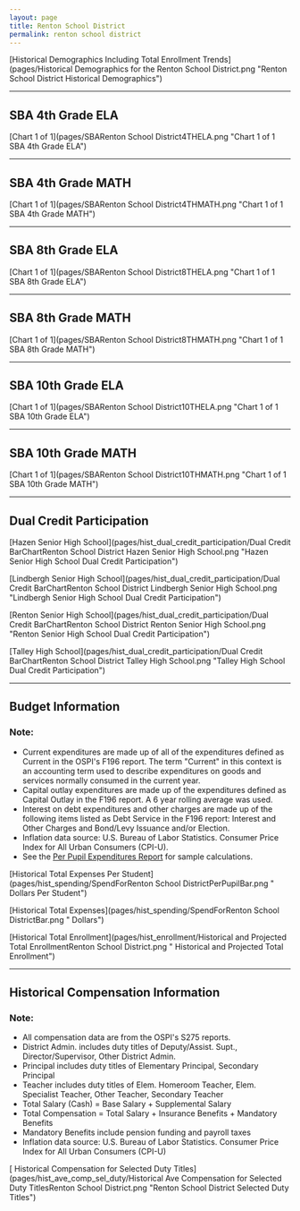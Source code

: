 ```yaml
---
layout: page
title: Renton School District
permalink: renton school district
---
```



[Historical Demographics Including Total Enrollment Trends](pages/Historical Demographics for the Renton School District.png "Renton School District Historical Demographics")

___

## SBA 4th Grade ELA

[Chart 1 of 1](pages/SBARenton School District4THELA.png "Chart 1 of 1 SBA 4th Grade ELA")


___

## SBA 4th Grade MATH

[Chart 1 of 1](pages/SBARenton School District4THMATH.png "Chart 1 of 1 SBA 4th Grade MATH")


___

## SBA 8th Grade ELA

[Chart 1 of 1](pages/SBARenton School District8THELA.png "Chart 1 of 1 SBA 8th Grade ELA")


___

## SBA 8th Grade MATH

[Chart 1 of 1](pages/SBARenton School District8THMATH.png "Chart 1 of 1 SBA 8th Grade MATH")


___

## SBA 10th Grade ELA

[Chart 1 of 1](pages/SBARenton School District10THELA.png "Chart 1 of 1 SBA 10th Grade ELA")


___

## SBA 10th Grade MATH

[Chart 1 of 1](pages/SBARenton School District10THMATH.png "Chart 1 of 1 SBA 10th Grade MATH")


___

## Dual Credit Participation

[Hazen Senior High School](pages/hist_dual_credit_participation/Dual Credit BarChartRenton School District Hazen Senior High School.png "Hazen Senior High School Dual Credit Participation")

[Lindbergh Senior High School](pages/hist_dual_credit_participation/Dual Credit BarChartRenton School District Lindbergh Senior High School.png "Lindbergh Senior High School Dual Credit Participation")

[Renton Senior High School](pages/hist_dual_credit_participation/Dual Credit BarChartRenton School District Renton Senior High School.png "Renton Senior High School Dual Credit Participation")

[Talley High School](pages/hist_dual_credit_participation/Dual Credit BarChartRenton School District Talley High School.png "Talley High School Dual Credit Participation")


___

## Budget Information
### Note:
- Current expenditures are made up of all of the expenditures defined as Current in the OSPI's F196 report. The term "Current" in this context is an accounting term used to describe expenditures on goods and services normally consumed in the current year.
- Capital outlay expenditures are made up of the expenditures defined as Capital Outlay in the F196 report. A 6 year rolling average was used.
- Interest on debt expenditures and other charges are made up of the following items listed as Debt Service in the F196 report: Interest and Other Charges and Bond/Levy Issuance and/or Election.
- Inflation data source: U.S. Bureau of Labor Statistics. Consumer Price Index for All Urban Consumers (CPI-U).
- See the [Per Pupil Expenditures Report](report_expenditures) for sample calculations.

[Historical Total Expenses Per Student](pages/hist_spending/SpendForRenton School DistrictPerPupilBar.png " Dollars Per Student")

[Historical Total Expenses](pages/hist_spending/SpendForRenton School DistrictBar.png " Dollars")

[Historical Total Enrollment](pages/hist_enrollment/Historical and Projected Total EnrollmentRenton School District.png " Historical and Projected Total Enrollment")


___

## Historical Compensation Information
### Note:
- All compensation data are from the OSPI's S275 reports.
- District Admin. includes duty titles of Deputy/Assist. Supt., Director/Supervisor, Other District Admin.
- Principal includes duty titles of Elementary Principal, Secondary Principal
- Teacher includes duty titles of Elem. Homeroom Teacher, Elem. Specialist Teacher, Other Teacher, Secondary Teacher
- Total Salary (Cash) = Base Salary + Supplemental Salary
- Total Compensation = Total Salary + Insurance Benefits + Mandatory Benefits
- Mandatory Benefits include pension funding and payroll taxes
- Inflation data source: U.S. Bureau of Labor Statistics. Consumer Price Index for All Urban Consumers (CPI-U)

[ Historical Compensation for Selected Duty Titles](pages/hist_ave_comp_sel_duty/Historical Ave Compensation for Selected Duty TitlesRenton School District.png "Renton School District Selected Duty Titles")

